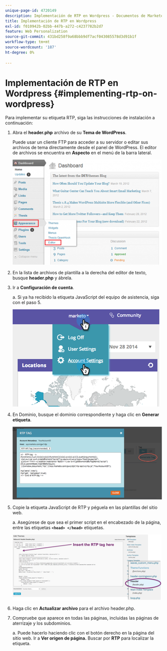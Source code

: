 ```yaml
---
unique-page-id: 4720149
description: Implementación de RTP en Wordpress - Documentos de Marketo - Documentación del producto
title: Implementación de RTP en Wordpress
exl-id: f010942b-02bb-447b-a272-c4237782b2d7
feature: Web Personalization
source-git-commit: 431bd258f9a68bbb9df7acf043085578d3d91b1f
workflow-type: tm+mt
source-wordcount: '187'
ht-degree: 0%

---
```


# Implementación de RTP en Wordpress {#implementing-rtp-on-wordpress}

Para implementar su etiqueta RTP, siga las instrucciones de instalación a continuación:

1. Abra el **header.php** archivo de su **Tema de WordPress**.

   Puede usar un cliente FTP para acceder a su servidor o editar sus archivos de tema directamente desde el panel de WordPress. El editor de archivos se encuentra en **Aspecto** en el menú de la barra lateral.

   ![](assets/image2014-11-30-15-3a35-3a30.png)

1. En la lista de archivos de plantilla a la derecha del editor de texto, busque **header.php** y ábrela.

1. Ir a **Configuración de cuenta**.

   a. Si ya ha recibido la etiqueta JavaScript del equipo de asistencia, siga con el paso 5.

   ![](assets/image2014-11-30-15-3a19-3a21-1.png)

1. En Dominio, busque el dominio correspondiente y haga clic en **Generar etiqueta**.

   ![](assets/image2014-11-30-15-3a20-3a17-1.png)

1. Copie la etiqueta JavaScript de RTP y péguela en las plantillas del sitio web.

   a. Asegúrese de que sea el primer script en el encabezado de la página, entre las etiquetas **`<head> </head>`** etiquetas.

   ![](assets/image2014-11-30-15-3a36-3a31.png)

1. Haga clic en **Actualizar archivo** para el archivo header.php.

1. Compruebe que aparece en todas las páginas, incluidas las páginas de aterrizaje y los subdominios.

   a. Puede hacerlo haciendo clic con el botón derecho en la página del sitio web. Ir a **Ver origen de página.** Buscar por **RTP** para localizar la etiqueta.

